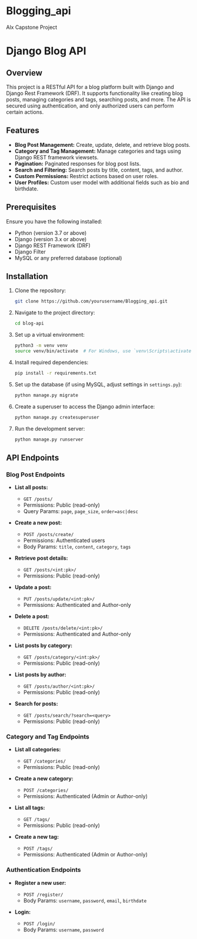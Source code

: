 # Blogging_api
Alx Capstone Project

# Django Blog API

## Overview

This project is a RESTful API for a blog platform built with Django and Django Rest Framework (DRF). It supports functionality like creating blog posts, managing categories and tags, searching posts, and more. The API is secured using authentication, and only authorized users can perform certain actions.

## Features

- **Blog Post Management:** Create, update, delete, and retrieve blog posts.
- **Category and Tag Management:** Manage categories and tags using Django REST framework viewsets.
- **Pagination:** Paginated responses for blog post lists.
- **Search and Filtering:** Search posts by title, content, tags, and author.
- **Custom Permissions:** Restrict actions based on user roles.
- **User Profiles:** Custom user model with additional fields such as bio and birthdate.

## Prerequisites

Ensure you have the following installed:

- Python (version 3.7 or above)
- Django (version 3.x or above)
- Django REST Framework (DRF)
- Django Filter
- MySQL or any preferred database (optional)

## Installation

1. Clone the repository:

    ```bash
    git clone https://github.com/yourusername/Blogging_api.git
    ```

2. Navigate to the project directory:

    ```bash
    cd blog-api
    ```

3. Set up a virtual environment:

    ```bash
    python3 -m venv venv
    source venv/bin/activate  # For Windows, use `venv\Scripts\activate`
    ```

4. Install required dependencies:

    ```bash
    pip install -r requirements.txt
    ```

5. Set up the database (if using MySQL, adjust settings in `settings.py`):

    ```bash
    python manage.py migrate
    ```

6. Create a superuser to access the Django admin interface:

    ```bash
    python manage.py createsuperuser
    ```

7. Run the development server:

    ```bash
    python manage.py runserver
    ```

## API Endpoints

### Blog Post Endpoints

- **List all posts:**
    - `GET /posts/`
    - Permissions: Public (read-only)
    - Query Params: `page`, `page_size`, `order=asc|desc`

- **Create a new post:**
    - `POST /posts/create/`
    - Permissions: Authenticated users
    - Body Params: `title`, `content`, `category`, `tags`

- **Retrieve post details:**
    - `GET /posts/<int:pk>/`
    - Permissions: Public (read-only)

- **Update a post:**
    - `PUT /posts/update/<int:pk>/`
    - Permissions: Authenticated and Author-only

- **Delete a post:**
    - `DELETE /posts/delete/<int:pk>/`
    - Permissions: Authenticated and Author-only

- **List posts by category:**
    - `GET /posts/category/<int:pk>/`
    - Permissions: Public (read-only)

- **List posts by author:**
    - `GET /posts/author/<int:pk>/`
    - Permissions: Public (read-only)

- **Search for posts:**
    - `GET /posts/search/?search=<query>`
    - Permissions: Public (read-only)

### Category and Tag Endpoints

- **List all categories:**
    - `GET /categories/`
    - Permissions: Public (read-only)

- **Create a new category:**
    - `POST /categories/`
    - Permissions: Authenticated (Admin or Author-only)

- **List all tags:**
    - `GET /tags/`
    - Permissions: Public (read-only)

- **Create a new tag:**
    - `POST /tags/`
    - Permissions: Authenticated (Admin or Author-only)

### Authentication Endpoints

- **Register a new user:**
    - `POST /register/`
    - Body Params: `username`, `password`, `email`, `birthdate`

- **Login:**
    - `POST /login/`
    - Body Params: `username`, `password`
